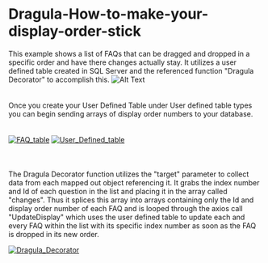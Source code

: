 # Dragula-How-to-make-your-display-order-stick
This example shows a list of FAQs that can be dragged and dropped in a specific order and have there changes actually stay. It utilizes a user defined table created in SQL Server and the referenced function "Dragula Decorator" to accomplish this. 
![Alt Text](https://media.giphy.com/media/1wX9bI6KabpmF9F2x3/giphy.gif)
<br/>
<br/>
<br/>
Once you create your User Defined Table under User defined table types you can begin sending arrays of display order numbers to your database. 
<br/>
<br/>
<br/>
<a href="https://imgbb.com/"><img src="https://image.ibb.co/ipkihy/FAQ_table.png" alt="FAQ_table" border="0"></a>
<a href="https://ibb.co/d7wmZd"><img src="https://preview.ibb.co/nzLDEd/User_Defined_table.png" alt="User_Defined_table" border="0"></a>
<br/>
<br/>
<br/>
<br/>
The Dragula Decorator function utilizes the "target" parameter to collect data from each mapped out object referencing it. It grabs the index number and Id of each question in the list and placing it in the array called "changes". Thus it splices this array into arrays containing only the Id and display order number of each FAQ and is looped through the axios call "UpdateDisplay" which uses the user defined table to update each and every FAQ within the list with its specific index number as soon as the FAQ is dropped in its new order. 

<a href="https://ibb.co/iwfKny"><img src="https://preview.ibb.co/cXbs7y/Dragula_Decorator.png" alt="Dragula_Decorator" border="0"></a>
